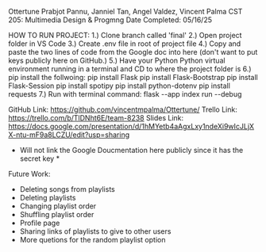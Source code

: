 Ottertune
Prabjot Pannu, Janniel Tan, Angel Valdez, Vincent Palma
CST 205: Multimedia Design & Progmng
Date Completed: 05/16/25

HOW TO RUN PROJECT:
1.) Clone branch called 'final'
2.) Open project folder in VS Code
3.) Create .env file in root of project file
4.) Copy and paste the two lines of code 
    from the Google doc into here
    (don't want to put keys publicly 
     here on GitHub.)
5.) Have your Python Python virtual environment running
    in a terminal and CD to where the project folder is
6.) pip install the follwoing:
      pip install Flask
      pip install Flask-Bootstrap
      pip install Flask-Session
      pip install spotipy
      pip install python-dotenv
      pip install requests
7.) Run with terminal command: flask --app index run --debug 

GitHub Link: https://github.com/vincentmpalma/Ottertune/
Trello Link: https://trello.com/b/TlDNht6E/team-8238
Slides Link: https://docs.google.com/presentation/d/1hMYetb4aAgxLxy1ndeXi9wIcJLjXX-ntu-mF9a8LCZU/edit?usp=sharing
* Will not link the Google Doucmentation here publicly since it has the secret key *

Future Work:
- Deleting songs from playlists
- Deleting playlists
- Changing playlist order
- Shuffling playlist order
- Profile page
- Sharing links of playlists to give to other users
- More quetions for the random playlist option 

